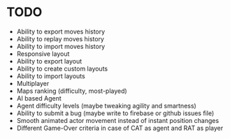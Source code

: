 # TODO
- Ability to export moves history
- Ability to replay moves history 
- Ability to import moves history
- Responsive layout
- Ability to export layout
- Ability to create custom layouts
- Ability to import layouts
- Multiplayer 
- Maps ranking (difficulty, most-played)
- AI based Agent
- Agent difficulty levels (maybe tweaking agility and smartness)
- Ability to submit a bug (maybe write to firebase or github issues file)
- Smooth animated actor movement instead of instant position changes
- Different Game-Over criteria in case of CAT as agent and RAT as player
